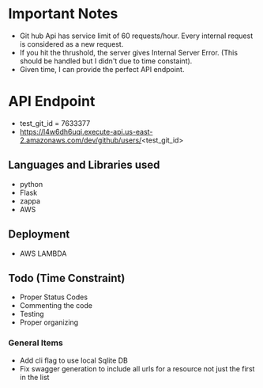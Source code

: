 # Important Notes

- Git hub Api has service limit of 60 requests/hour. Every internal request is considered as a new request.
- If you hit the thrushold, the server gives Internal Server Error. (This should be handled but I didn't due to time constaint).
- Given time, I can provide the perfect API endpoint. 

#  API Endpoint

 - test_git_id = 7633377
 - https://l4w6dh6uqi.execute-api.us-east-2.amazonaws.com/dev/github/users/<test_git_id>
 
## Languages and Libraries used
- python
- Flask 
- zappa
- AWS 

## Deployment
- AWS LAMBDA


## Todo (Time Constraint)
- Proper Status Codes 
- Commenting the code
- Testing 
- Proper organizing 


### General Items
- Add cli flag to use local Sqlite DB
- Fix swagger generation to include all urls for a resource not just the first in the list
